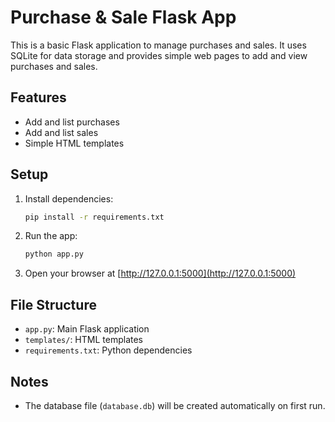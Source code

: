 # Purchase & Sale Flask App

This is a basic Flask application to manage purchases and sales. It uses SQLite for data storage and provides simple web pages to add and view purchases and sales.

## Features
- Add and list purchases
- Add and list sales
- Simple HTML templates

## Setup
1. Install dependencies:
   ```bash
   pip install -r requirements.txt
   ```
2. Run the app:
   ```bash
   python app.py
   ```
3. Open your browser at [http://127.0.0.1:5000](http://127.0.0.1:5000)

## File Structure
- `app.py`: Main Flask application
- `templates/`: HTML templates
- `requirements.txt`: Python dependencies

## Notes
- The database file (`database.db`) will be created automatically on first run.

